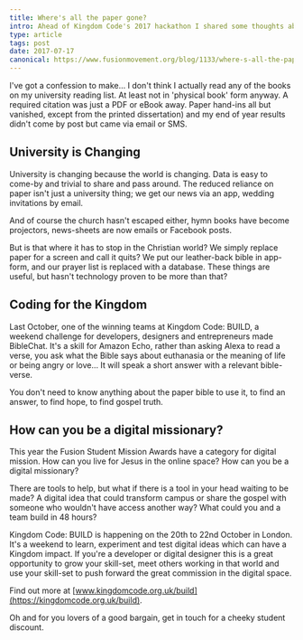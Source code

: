 ```yaml
---
title: Where's all the paper gone?
intro: Ahead of Kingdom Code's 2017 hackathon I shared some thoughts about paper on the Fusion blog.
type: article
tags: post
date: 2017-07-17
canonical: https://www.fusionmovement.org/blog/1133/where-s-all-the-paper-gone
---
```


I've got a confession to make… I don't think I actually read any of the books on my university reading list. At least not in 'physical book' form anyway. A required citation was just a PDF or eBook away. Paper hand-ins all but vanished, except from the printed dissertation) and my end of year results didn't come by post but came via email or SMS.

## University is Changing

University is changing because the world is changing. Data is easy to come-by and trivial to share and pass around. The reduced reliance on paper isn't just a university thing; we get our news via an app, wedding invitations by email.

And of course the church hasn't escaped either, hymn books have become projectors, news-sheets are now emails or Facebook posts.

But is that where it has to stop in the Christian world? We simply replace paper for a screen and call it quits? We put our leather-back bible in app-form, and our prayer list is replaced with a database. These things are useful, but hasn't technology proven to be more than that?

## Coding for the Kingdom

Last October, one of the winning teams at Kingdom Code: BUILD, a weekend challenge for developers, designers and entrepreneurs made BibleChat. It's a skill for Amazon Echo, rather than asking Alexa to read a verse, you ask what the Bible says about euthanasia or the meaning of life or being angry or love… It will speak a short answer with a relevant bible-verse.

You don't need to know anything about the paper bible to use it, to find an answer, to find hope, to find gospel truth.

## How can you be a digital missionary?

This year the Fusion Student Mission Awards have a category for digital mission. How can you live for Jesus in the online space? How can you be a digital missionary?

There are tools to help, but what if there is a tool in your head waiting to be made? A digital idea that could transform campus or share the gospel with someone who wouldn't have access another way? What could you and a team build in 48 hours?

Kingdom Code: BUILD is happening on the 20th to 22nd October in London. It's a weekend to learn, experiment and test digital ideas which can have a Kingdom impact. If you're a developer or digital designer this is a great opportunity to grow your skill-set, meet others working in that world and use your skill-set to push forward the great commission in the digital space.

Find out more at [www.kingdomcode.org.uk/build](https://kingdomcode.org.uk/build).

Oh and for you lovers of a good bargain, get in touch for a cheeky student discount.
